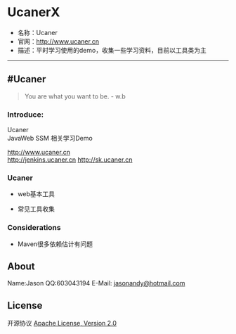 
# UcanerX
* 名称：Ucaner
* 官网：http://www.ucaner.cn
* 描述：平时学习使用的demo，收集一些学习资料，目前以工具类为主
---
#Ucaner
-------------

> You are what you want to be. - w.b

### Introduce: 
 
Ucaner  
JavaWeb SSM 相关学习Demo 

http://www.ucaner.cn     
http://jenkins.ucaner.cn
http://sk.ucaner.cn 

### Ucaner
- web基本工具

- 常见工具收集


### Considerations
- Maven很多依赖估计有问题

## About 
Name:Jason
QQ:603043194
E-Mail: jasonandy@hotmail.com

## License
开源协议 [Apache License, Version 2.0](http://www.apache.org/licenses/LICENSE-2.0.html)
